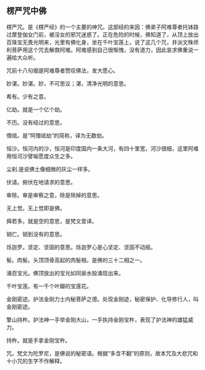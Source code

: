 ## 楞严咒中佛

楞严咒。是《楞严经》的一个主要的神咒。这部经的来因：佛弟子阿难尊者托钵路过摩登伽女门前，被淫女的邪咒迷惑了。正在危险的时候，佛知道了，从顶上放出百珠宝无畏光明来，光里有佛化身，坐在千叶宝莲上，说了这几个咒，并派文殊师利菩萨用这个咒去解救阿难。阿难感到自己很惭愧，没有道力，因此哀求佛重说一遍给大众听。

咒前十八句偈是阿难尊者赞叹佛法，发大愿心。

妙湛。妙湛。妙，不可思议；湛，清净光明的意思。

希有。少有之意。

亿劫。就是一个亿个劫。

不历。没有经过的意思。

僧祗。是“阿僧祗劫”的简称，译为无数劫。

恒沙。恒河内的沙，恒河是印度国内一条大河，有四十里宽，河沙很细，这里阿难用恒河沙譬喻愿度众生之多。

尘刹.是说佛土像细微的灰尘一样多。

伏请。俯伏在地请求的意思。

审除。审是审察之意，除是除掉的意思。

无上觉。无上觉即是佛。

舜若多。就是空的意思，是梵文音译。

销亡。销到没有的意思。

烁迦罗。坚定、坚固的意思。烁迦罗心是心坚定、坚固不动摇。

髻。肉髻。头顶顶骨高起的肉髻相，是佛的三十二相之一。

涌百宝光。佛顶放出的宝光如同泉水般涌现出来。

千叶宝莲。有一千个叶瓣的宝莲花。

金刚密迹。护法金刚力士内秘菩萨之德。处现金刚迹，秘密保护、化导修行人，叫金刚密迹。

擎山持杵。护法神一手举金刚大山，一手执持金刚宝杵，表现了护法神的雄猛威力。

持杵。就是手拿金刚宝杵。

咒。梵文为陀罗尼，是佛说的秘密语。根据“多含不翻”的原则，故本咒及大悲咒和十小咒的生字不作解释。
 
